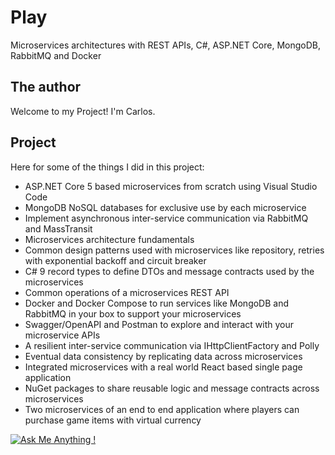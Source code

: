  # Play
Microservices architectures with REST APIs, C#, ASP.NET Core, MongoDB, RabbitMQ and Docker

## The author
Welcome to my Project! I'm Carlos. 

## Project
Here for some of the things I did in this project:

- ASP.NET Core 5 based microservices from scratch using Visual Studio Code
- MongoDB NoSQL databases for exclusive use by each microservice
- Implement asynchronous inter-service communication via RabbitMQ and MassTransit
- Microservices architecture fundamentals
- Common design patterns used with microservices like repository, retries with exponential backoff and circuit breaker
- C# 9 record types to define DTOs and message contracts used by the microservices
- Common operations of a microservices REST API
- Docker and Docker Compose to run services like MongoDB and RabbitMQ in your box to support your microservices
- Swagger/OpenAPI and Postman to explore and interact with your microservice APIs
- A resilient inter-service communication via IHttpClientFactory and Polly
- Eventual data consistency by replicating data across microservices
- Integrated microservices with a real world React based single page application
- NuGet packages to share reusable logic and message contracts across microservices
- Two microservices of an end to end application where players can purchase game items with virtual currency


[![Ask Me Anything !](https://img.shields.io/badge/Ask%20me-anything-1abc9c.svg)](https://github.com/carsimoes/)


